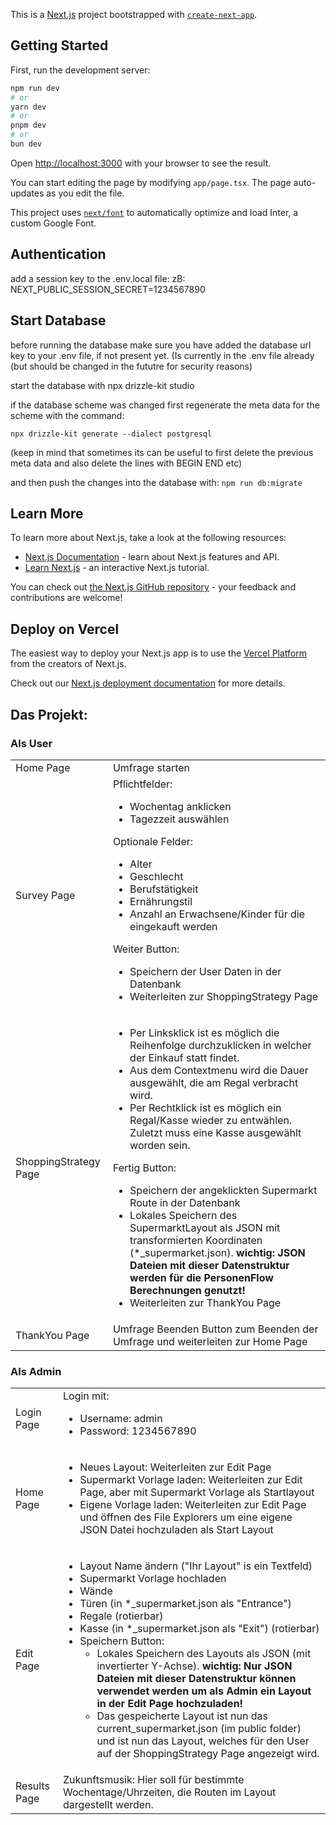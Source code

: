 

This is a [Next.js](https://nextjs.org/) project bootstrapped with [`create-next-app`](https://github.com/vercel/next.js/tree/canary/packages/create-next-app).

## Getting Started

First, run the development server:

```bash
npm run dev
# or
yarn dev
# or
pnpm dev
# or
bun dev
```

Open [http://localhost:3000](http://localhost:3000) with your browser to see the result.

You can start editing the page by modifying `app/page.tsx`. The page auto-updates as you edit the file.

This project uses [`next/font`](https://nextjs.org/docs/basic-features/font-optimization) to automatically optimize and load Inter, a custom Google Font.

## Authentication

add a session key to the .env.local file: zB: NEXT_PUBLIC_SESSION_SECRET=1234567890

## Start Database

before running the database make sure you have added the database url key to your .env file, if not present yet. (Is currently in the .env file already (but should be changed in the fututre for security reasons)

start the database with npx drizzle-kit studio

if the database scheme was changed first regenerate the meta data for the scheme with the command: 

``npx drizzle-kit generate --dialect postgresql``

(keep in mind that sometimes its can be useful to first delete the previous meta data and also delete the lines with BEGIN END etc)

and then push the changes into the database with: 
``npm run db:migrate ``

## Learn More

To learn more about Next.js, take a look at the following resources:

-   [Next.js Documentation](https://nextjs.org/docs) - learn about Next.js features and API.
-   [Learn Next.js](https://nextjs.org/learn) - an interactive Next.js tutorial.

You can check out [the Next.js GitHub repository](https://github.com/vercel/next.js/) - your feedback and contributions are welcome!

## Deploy on Vercel

The easiest way to deploy your Next.js app is to use the [Vercel Platform](https://vercel.com/new?utm_medium=default-template&filter=next.js&utm_source=create-next-app&utm_campaign=create-next-app-readme) from the creators of Next.js.

Check out our [Next.js deployment documentation](https://nextjs.org/docs/deployment) for more details.




## **Das Projekt:**

### **Als User**

<table>
  <tr>
    <td>Home Page</td>
    <td>Umfrage starten</td>
  </tr>
  <tr>
    <td>Survey Page</td>
    <td>Pflichtfelder:<br>
      <ul>
        <li>Wochentag anklicken</li>
        <li>Tagezzeit ausw&auml;hlen</li>
      </ul>
      Optionale Felder:<br>
      <ul>
        <li>Alter</li>
        <li>Geschlecht</li>
        <li>Berufst&auml;tigkeit</li>
        <li>Ern&auml;hrungstil</li>
        <li>Anzahl an Erwachsene/Kinder für die eingekauft werden</li>
      </ul>
      Weiter Button:<br>
      <ul>
        <li>Speichern der User Daten in der Datenbank</li>
        <li>Weiterleiten zur ShoppingStrategy Page</li>
      </ul>
    </td>
  </tr>
  <tr>
    <td>ShoppingStrategy Page</td>
    <td>
      <ul>
        <li>Per Linksklick ist es möglich die Reihenfolge durchzuklicken in welcher der Einkauf statt findet.</li>
        <li>Aus dem Contextmenu wird die Dauer ausgewählt, die am Regal verbracht wird.</li>
        <li>Per Rechtklick ist es möglich ein Regal/Kasse wieder zu entwählen. Zuletzt muss eine Kasse ausgewählt worden sein.</li>
      </ul>
      Fertig Button:
      <ul>
        <li>Speichern der angeklickten Supermarkt Route in der Datenbank</li>
        <li>Lokales Speichern des SupermarktLayout als JSON mit transformierten Koordinaten (*_supermarket.json). <strong>wichtig: JSON Dateien mit dieser Datenstruktur werden für die PersonenFlow Berechnungen genutzt!</strong></li>
        <li>Weiterleiten zur ThankYou Page</li>        
      </ul>
    </td>
  </tr>
  <tr>
    <td>ThankYou Page</td>
    <td>Umfrage Beenden Button zum
      Beenden der Umfrage und weiterleiten zur Home Page</td>
  </tr>
</table>

### **Als Admin**

<table>
  <tr>
    <td>Login Page</td>
    <td>Login mit:
      <ul><li>Username: admin</li><li>Password: 1234567890</li></ul>
    </td>
  </tr>
  <tr>
    <td>Home Page</td>
    <td>
      <ul>        
        <li>Neues Layout: Weiterleiten zur Edit Page</li>
        <li>Supermarkt Vorlage laden: Weiterleiten zur Edit Page, aber mit Supermarkt Vorlage als Startlayout</li>
        <li>Eigene Vorlage laden: Weiterleiten zur Edit Page und öffnen des File Explorers um eine eigene
          JSON Datei hochzuladen als Start Layout</li>
      </ul>
    </td>
  </tr>
  <tr>
    <td>Edit Page</td>
    <td>
      <ul>
        <li>Layout Name ändern ("Ihr Layout" is ein Textfeld)</li>
        <li>Supermarkt Vorlage hochladen</li>
        <li>Wände</li>
        <li>Türen (in *_supermarket.json als "Entrance")</li>
        <li>Regale (rotierbar)</li>
        <li>Kasse (in *_supermarket.json als "Exit") (rotierbar)</li>
        <li>Speichern Button:
          <ul>
            <li>Lokales Speichern des
              Layouts als JSON (mit invertierter Y-Achse). <strong>wichtig: Nur JSON Dateien mit dieser Datenstruktur können verwendet werden um als Admin ein Layout in der Edit Page hochzuladen!</strong></li>
            <li>Das gespeicherte Layout
         ist nun das current_supermarket.json (im public folder) und ist nun
         das Layout, welches für den User auf der ShoppingStrategy Page
         angezeigt wird.</li>
          </ul>
        </li>
      </ul>
    </td>
  </tr>
  <tr>
    <td>Results Page</td>
    <td>
      Zukunftsmusik: Hier soll
      für bestimmte Wochentage/Uhrzeiten, die Routen im Layout dargestellt
      werden.
    </td>
  </tr>
</table>
